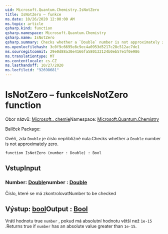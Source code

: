 ```yaml
---
uid: Microsoft.Quantum.Chemistry.IsNotZero
title: IsNotZero – funkce
ms.date: 10/26/2020 12:00:00 AM
ms.topic: article
qsharp.kind: function
qsharp.namespace: Microsoft.Quantum.Chemistry
qsharp.name: IsNotZero
qsharp.summary: Checks whether a `Double` number is not approximately zero.
ms.openlocfilehash: 3c0f9c6695e8c9ec4a0953d5217c28c512ac7de1
ms.sourcegitcommit: 29e0d88a30e4166fa580132124b0eb57e1f0e986
ms.translationtype: MT
ms.contentlocale: cs-CZ
ms.lasthandoff: 10/27/2020
ms.locfileid: "92698681"
---
```

# <a name="isnotzero-function"></a><span data-ttu-id="c7b05-102">IsNotZero – funkce</span><span class="sxs-lookup"><span data-stu-id="c7b05-102">IsNotZero function</span></span>

<span data-ttu-id="c7b05-103">Obor názvů: [Microsoft.. chemie](xref:Microsoft.Quantum.Chemistry)</span><span class="sxs-lookup"><span data-stu-id="c7b05-103">Namespace: [Microsoft.Quantum.Chemistry](xref:Microsoft.Quantum.Chemistry)</span></span>

<span data-ttu-id="c7b05-104">Balíček [](https://nuget.org/packages/)</span><span class="sxs-lookup"><span data-stu-id="c7b05-104">Package: [](https://nuget.org/packages/)</span></span>


<span data-ttu-id="c7b05-105">Ověří, zda `Double` je číslo nepřibližně nula.</span><span class="sxs-lookup"><span data-stu-id="c7b05-105">Checks whether a `Double` number is not approximately zero.</span></span>

```qsharp
function IsNotZero (number : Double) : Bool
```


## <a name="input"></a><span data-ttu-id="c7b05-106">Vstup</span><span class="sxs-lookup"><span data-stu-id="c7b05-106">Input</span></span>

### <a name="number--double"></a><span data-ttu-id="c7b05-107">Number: [Double](xref:microsoft.quantum.lang-ref.double)</span><span class="sxs-lookup"><span data-stu-id="c7b05-107">number : [Double](xref:microsoft.quantum.lang-ref.double)</span></span>

<span data-ttu-id="c7b05-108">Číslo, které se má zkontrolovat</span><span class="sxs-lookup"><span data-stu-id="c7b05-108">Number to be checked</span></span>



## <a name="output--bool"></a><span data-ttu-id="c7b05-109">Výstup: [bool](xref:microsoft.quantum.lang-ref.bool)</span><span class="sxs-lookup"><span data-stu-id="c7b05-109">Output : [Bool](xref:microsoft.quantum.lang-ref.bool)</span></span>

<span data-ttu-id="c7b05-110">Vrátí hodnotu true `number` , pokud má absolutní hodnotu větší než `1e-15` .</span><span class="sxs-lookup"><span data-stu-id="c7b05-110">Returns true if `number` has an absolute value greater than `1e-15`.</span></span>